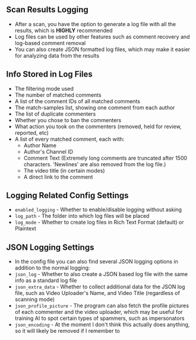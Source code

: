 ## Scan Results Logging
* After a scan, you have the option to generate a log file with all the results, which is **HIGHLY** recommended
* Log files can be used by other features such as comment recovery and log-based comment removal
* You can also create JSON formatted log files, which may make it easier for analyzing data from the results

## Info Stored in Log Files
* The filtering mode used
* The number of matched comments
* A list of the comment IDs of all matched comments
* The match-samples list, showing one comment from each author
* The list of duplicate commenters
* Whether you chose to ban the commenters
* What action you took on the commenters (removed, held for review, reported, etc)
* A list of every matched comment, each with:
  * Author Name
  * Author's Channel ID
  * Comment Text (Extremely long comments are truncated after 1500 characters. 'Newlines' are also removed from the log file.)
  * The video title (in certain modes)
  * A direct link to the comment

## Logging Related Config Settings
* `enabled_logging` - Whether to enable/disable logging without asking
* `log_path` - The folder into which log files will be placed
* `log_mode` - Whether to create log files in Rich Text Format (default) or Plaintext

## JSON Logging Settings
* In the config file you can also find several JSON logging options in addition to the normal logging:
* `json_log` - Whether to also create a JSON based log file with the same info as a standard log file
* `json_extra_data` - Whether to collect additional data for the JSON log file, such as Video Uploader's Name, and Video Title (regardless of scanning mode)
* `json_profile_picture` - The program can also fetch the profile pictures of each commenter and the video uploader, which may be useful for training AI to spot certain types of spammers, such as impersonators
* `json_encoding` - At the moment I don't think this actually does anything, so it will likely be removed if I remember to
